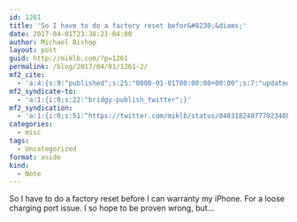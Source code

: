 ```yaml
---
id: 1261
title: 'So I have to do a factory reset befor&#8230;&diams;'
date: 2017-04-01T23:38:21-04:00
author: Michael Bishop
layout: post
guid: http://miklb.com/?p=1261
permalink: /blog/2017/04/01/1261-2/
mf2_cite:
  - 'a:4:{s:9:"published";s:25:"0000-01-01T00:00:00+00:00";s:7:"updated";s:25:"0000-01-01T00:00:00+00:00";s:8:"category";a:1:{i:0;s:0:"";}s:6:"author";a:0:{}}'
mf2_syndicate-to:
  - 'a:1:{i:0;s:22:"bridgy-publish_twitter";}'
mf2_syndication:
  - 'a:1:{i:0;s:51:"https://twitter.com/miklb/status/848318248777023488";}'
categories:
  - misc
tags:
  - Uncategorized
format: aside
kind:
  - Note
---
```

So I have to do a factory reset before I can warranty my iPhone. For a loose charging port issue. I so hope to be proven wrong, but…